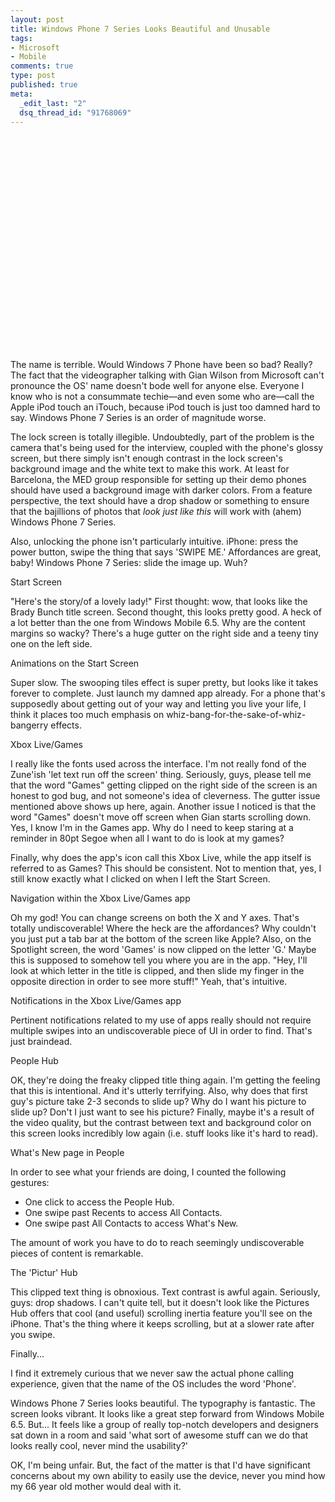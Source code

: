 ```yaml
--- 
layout: post
title: Windows Phone 7 Series Looks Beautiful and Unusable
tags: 
- Microsoft
- Mobile
comments: true
type: post
published: true
meta: 
  _edit_last: "2"
  dsq_thread_id: "91768069"
---
```

<object width="425" height="344"><param name="movie" value="http://www.youtube.com/v/n8IaY-X1q4c&color1=0xb1b1b1&color2=0xcfcfcf&hl=en_US&feature=player_embedded&fs=1"></param><param name="allowFullScreen" value="true"></param><param name="allowScriptAccess" value="always"></param><embed src="http://www.youtube.com/v/n8IaY-X1q4c&color1=0xb1b1b1&color2=0xcfcfcf&hl=en_US&feature=player_embedded&fs=1" type="application/x-shockwave-flash" allowfullscreen="true" allowScriptAccess="always" width="425" height="344"></embed></object>

The name is terrible. Would Windows 7 Phone have been so bad? Really? The fact that the videographer talking with Gian Wilson from Microsoft can't pronounce the OS' name doesn't bode well for anyone else. Everyone I know who is not a consummate techie—and even some who are—call the Apple iPod touch an iTouch, because iPod touch is just too damned hard to say. Windows Phone 7 Series is an order of magnitude worse.

The lock screen is totally illegible. Undoubtedly, part of the problem is the camera that's being used for the interview, coupled with the phone's glossy screen, but there simply isn't enough contrast in the lock screen's background image and the white text to make this work. At least for Barcelona, the MED group responsible for setting up their demo phones should have used a background image with darker colors. From a feature perspective, the text should have a drop shadow or something to ensure that the bajillions of photos that *look just like this* will work with (ahem) Windows Phone 7 Series.

Also, unlocking the phone isn't particularly intuitive. iPhone: press the power button, swipe the thing that says 'SWIPE ME.' Affordances are great, baby! Windows Phone 7 Series: slide the image up. Wuh?

Start Screen

"Here's the story/of a lovely lady!" First thought: wow, that looks like the Brady Bunch title screen. Second thought, this looks pretty good. A heck of a lot better than the one from Windows Mobile 6.5. Why are the content margins so wacky? There's a huge gutter on the right side and a teeny tiny one on the left side.

Animations on the Start Screen

Super slow. The swooping tiles effect is super pretty, but looks like it takes forever to complete. Just launch my damned app already. For a phone that's supposedly about getting out of your way and letting you live your life, I think it places too much emphasis on whiz-bang-for-the-sake-of-whiz-bangerry effects.

Xbox Live/Games

I really like the fonts used across the interface. I'm not really fond of the Zune'ish 'let text run off the screen' thing. Seriously, guys, please tell me that the word "Games" getting clipped on the right side of the screen is an honest to god bug, and not someone's idea of cleverness. The gutter issue mentioned above shows up here, again. Another issue I noticed is that the word "Games" doesn't move off screen when Gian starts scrolling down. Yes, I know I'm in the Games app. Why do I need to keep staring at a reminder in 80pt Segoe when all I want to do is look at my games?

Finally, why does the app's icon call this Xbox Live, while the app itself is referred to as Games? This should be consistent. Not to mention that, yes, I still know exactly what I clicked on when I left the Start Screen.

Navigation within the Xbox Live/Games app

Oh my god! You can change screens on both the X and Y axes. That's totally undiscoverable! Where the heck are the affordances? Why couldn't you just put a tab bar at the bottom of the screen like Apple? Also, on the Spotlight screen, the word 'Games' is now clipped on the letter 'G.' Maybe this is supposed to somehow tell you where you are in the app. "Hey, I'll look at which letter in the title is clipped, and then slide my finger in the opposite direction in order to see more stuff!" Yeah, that's intuitive.

Notifications in the Xbox Live/Games app

Pertinent notifications related to my use of apps really should not require multiple swipes into an undiscoverable piece of UI in order to find. That's just braindead.

People Hub

OK, they're doing the freaky clipped title thing again. I'm getting the feeling that this is intentional. And it's utterly terrifying. Also, why does that first guy's picture take 2-3 seconds to slide up? Why do I want his picture to slide up? Don't I just want to see his picture? Finally, maybe it's a result of the video quality, but the contrast between text and background color on this screen looks incredibly low again (i.e. stuff looks like it's hard to read).

What's New page in People

In order to see what your friends are doing, I counted the following gestures:
- One click to access the People Hub.
- One swipe past Recents to access All Contacts.
- One swipe past All Contacts to access What's New.

The amount of work you have to do to reach seemingly undiscoverable pieces of content is remarkable.

The 'Pictur' Hub

This clipped text thing is obnoxious. Text contrast is awful again. Seriously, guys: drop shadows. I can't quite tell, but it doesn't look like the Pictures Hub offers that cool (and useful) scrolling inertia feature you'll see on the iPhone. That's the thing where it keeps scrolling, but at a slower rate after you swipe.

Finally...

I find it extremely curious that we never saw the actual phone calling experience, given that the name of the OS includes the word 'Phone'.

Windows Phone 7 Series looks beautiful. The typography is fantastic. The screen looks vibrant. It looks like a great step forward from Windows Mobile 6.5. But... It feels like a group of really top-notch developers and designers sat down in a room and said 'what sort of awesome stuff can we do that looks really cool, never mind the usability?'

OK, I'm being unfair. But, the fact of the matter is that I'd have significant concerns about my own ability to easily use the device, never you mind how my 66 year old mother would deal with it.
